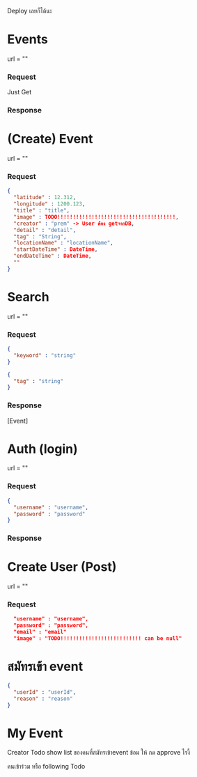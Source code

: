 Deploy เลยก็ได้นะ

# Events
url = ""
### Request
Just Get
### Response

# (Create) Event 
url = ""
### Request
```json
{
  "latitude" : 12.312,
  "longitude" : 1200.123,
  "title" : "title",
  "image" : TODO!!!!!!!!!!!!!!!!!!!!!!!!!!!!!!!!!!!!!!,
  "creator" : "prem" -> User ต้อง getจากDB,
  "detail" : "detail",
  "tag" : "String",
  "locationName" : "locationName",
  "startDateTime" : DateTime,
  "endDateTime" : DateTime,
  ""
}
```

# Search 
url = ""
### Request
```json
{
  "keyword" : "string"
}
```

```json
{
  "tag" : "string"
}
```

### Response
[Event]

# Auth (login)
url = ""
### Request
```json
{
  "username" : "username",
  "password" : "password"
}
```
### Response

# Create User (Post)
url = ""
### Request
```json
  "username" : "username",
  "password" : "password",
  "email" : "email"
  "image" : "TODO!!!!!!!!!!!!!!!!!!!!!!!!!! can be null"
```

# สมัทรเข้า event 
```json
{
  "userId" : "userId",
  "reason" : "reason"
}
```
# My Event
Creator
Todo show list ของคนที่สมัทรเข้าevent ข้อม ให้ กด approve ไรงี้

คนเข้าร่วม หรือ following
Todo

